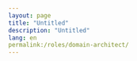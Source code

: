 ```yaml
---
layout: page
title: "Untitled"
description: "Untitled"
lang: en
permalink:/roles/domain-architect/
---
```


